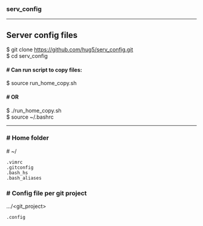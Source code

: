 ### serv_config

-------------

## Server config files

$ git clone https://github.com/hug5/serv_config.git <br/>
$ cd serv_config

#### \# Can run script to copy files:

$ source run_home_copy.sh

#### \# OR

$ ./run_home_copy.sh <br/>
$ source ~/.bashrc

-------------

### \# Home folder

\# ~/

    .vimrc
    .gitconfig
    .bash_hs
    .bash_aliases


### \# Config file per git project

.../<git_project>

    .config
